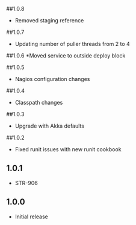 ##1.0.8
* Removed staging reference 

##1.0.7
* Updating number of puller threads from 2 to 4

##1.0.6
*Moved service to outside deploy block

##1.0.5
* Nagios configuration changes

##1.0.4
* Classpath changes

##1.0.3
* Upgrade with Akka defaults

##1.0.2
* Fixed runit issues with new runit cookbook

## 1.0.1
* STR-906

## 1.0.0
* Initial release
